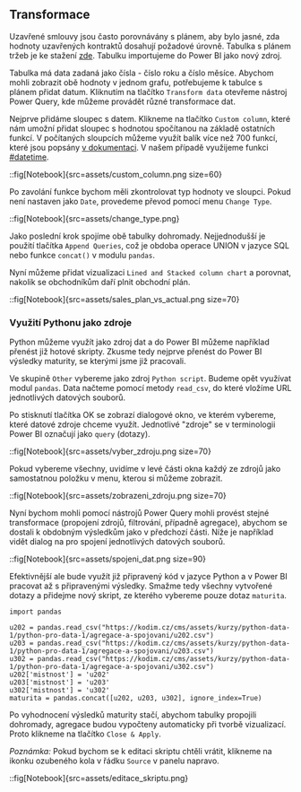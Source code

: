 ## Transformace

Uzavřené smlouvy jsou často porovnávány s plánem, aby bylo jasné, zda hodnoty uzavřených kontraktů dosahují požadové úrovně. Tabulka s plánem tržeb je ke stažení [zde](https://raw.githubusercontent.com/pesikj/progr2-python/master/python-pro-data-1/power-bi/assets/sales_plan.csv). Tabulku importujeme do Power BI jako nový zdroj.

Tabulka má data zadaná jako čísla - číslo roku a číslo měsíce. Abychom mohli zobrazit obě hodnoty v jednom grafu, potřebujeme k tabulce s plánem přidat datum. Kliknutím na tlačítko `Transform data` otevřeme nástroj Power Query, kde můžeme provádět různé transformace dat.

Nejprve přidáme sloupec s datem. Klikneme na tlačítko `Custom column`, které nám umožní přidat sloupec s hodnotou spočítanou na základě ostatních funkcí. V počítaných sloupcích můžeme využít balík více než 700 funkcí, které jsou popsány [v dokumentaci](https://docs.microsoft.com/en-us/powerquery-m/power-query-m-function-reference). V našem případě využijeme funkci [#datetime](https://docs.microsoft.com/en-us/powerquery-m/sharpdatetime).

::fig[Notebook]{src=assets/custom_column.png size=60}

Po zavolání funkce bychom měli zkontrolovat typ hodnoty ve sloupci. Pokud není nastaven jako `Date`, provedeme převod pomocí menu `Change Type`.

::fig[Notebook]{src=assets/change_type.png}

Jako poslední krok spojíme obě tabulky dohromady. Nejjednodušší je použití tlačítka `Append Queries`, což je obdoba operace UNION v jazyce SQL nebo funkce `concat()` v modulu `pandas`. 

Nyní můžeme přidat vizualizaci `Lined and Stacked column chart` a porovnat, nakolik se obchodníkům daří plnit obchodní plán.

::fig[Notebook]{src=assets/sales_plan_vs_actual.png size=70}

### Využití Pythonu jako zdroje

Python můžeme využít jako zdroj dat a do Power BI můžeme například přenést již hotové skripty. Zkusme tedy nejprve přenést do Power BI výsledky maturity, se kterými jsme již pracovali. 

Ve skupině `Other` vybereme jako zdroj `Python script`. Budeme opět využívat modul `pandas`. Data načteme pomocí metody `read_csv`, do které vložíme URL jednotlivých datových souborů.

Po stisknutí tlačítka OK se zobrazí dialogové okno, ve kterém vybereme, které datové zdroje chceme využít. Jednotlivé "zdroje" se v terminologii Power BI označují jako `query` (dotazy).

::fig[Notebook]{src=assets/vyber_zdroju.png size=70}

Pokud vybereme všechny, uvidíme v levé části okna každý ze zdrojů jako samostatnou položku v menu, kterou si můžeme zobrazit.

::fig[Notebook]{src=assets/zobrazeni_zdroju.png size=70}

Nyní bychom mohli pomocí nástrojů Power Query mohli provést stejné transformace (propojení zdrojů, filtrování, případně agregace), abychom se dostali k obdobným výsledkům jako v předchozí části. Níže je například vidět dialog na pro spojení jednotlivých datových souborů.

::fig[Notebook]{src=assets/spojeni_dat.png size=90}

Efektivnější ale bude využít již připravený kód v jazyce Python a v Power BI pracovat až s připravenými výsledky. Smažme tedy všechny vytvořené dotazy a přidejme nový skript, ze kterého vybereme pouze dotaz `maturita`.

```
import pandas

u202 = pandas.read_csv("https://kodim.cz/cms/assets/kurzy/python-data-1/python-pro-data-1/agregace-a-spojovani/u202.csv")
u203 = pandas.read_csv("https://kodim.cz/cms/assets/kurzy/python-data-1/python-pro-data-1/agregace-a-spojovani/u203.csv")
u302 = pandas.read_csv("https://kodim.cz/cms/assets/kurzy/python-data-1/python-pro-data-1/agregace-a-spojovani/u302.csv")
u202['mistnost'] = 'u202'
u203['mistnost'] = 'u203'
u302['mistnost'] = 'u302'
maturita = pandas.concat([u202, u203, u302], ignore_index=True)
```

Po vyhodnocení výsledků maturity stačí, abychom tabulky propojili dohromady, 
agregace budou vypočteny automaticky při tvorbě vizualizací. Proto klikneme na tlačítko `Close & Apply`.

*Poznámka:* Pokud bychom se k editaci skriptu chtěli vrátit, klikneme na ikonku ozubeného kola v řádku `Source` v panelu napravo.

::fig[Notebook]{src=assets/editace_skriptu.png}

